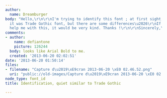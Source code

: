```yaml
---
author:
  name: Dreamburger
body: "Hello,\r\n\r\nI'm trying to identify this font ; at first sight, I was convinced
  it was Trade Gothic font, but there are some differences\u2026\r\nIf someone can
  help me with this, it would be very kind. Thanks !\r\n\r\nSincerely,\r\n\r\nJules\r\n\r\n"
comments:
- author:
    name: defiantone
    picture: 126244
  body: looks like Arial Bold to me.
  created: '2013-06-20 02:02:51'
date: '2013-06-20 01:50:14'
files:
- filename: "Capture d\u2019\xE9cran 2013-06-20 \xE0 02.46.52.png"
  uri: "public://old-images/Capture d\u2019\xE9cran 2013-06-20 \xE0 02.46.52.png"
node_type: font_id
title: Identification, quiet similar to Trade Gothic

---
```

